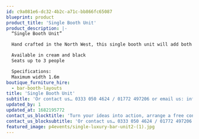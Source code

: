 ```yaml
---
id: c9a081e6-dc32-4b2c-a71c-bb866fc65087
blueprint: product
product_title: 'Single Booth Unit'
product_description: |-
  “Single Booth Unit”

  Hand crafted in the North West, this single booth unit will add both comfort and elegance to any event.

  Available in cream and black
  Seats up to 3 people

  Specifications:
  Maximum width 1.6m
boutique_furniture_hire:
  - bar-booth-layouts
title: 'Single Booth Unit'
subtitle: 'Or contact us… 0333 050 4624 / 01772 497206 or email us: info@p4events.co.uk'
updated_by: 1
updated_at: 1682195772
contact_us_blocktitle: 'Turn your ideas into action, arrange a free consultation'
contact_us_blocksubtitle: 'Or contact us… 0333 050 4624 / 01772 497206 or email us: info@p4events.co.uk'
featured_image: p4events/single-luxury-bar-unit2-(1).jpg
---
```

